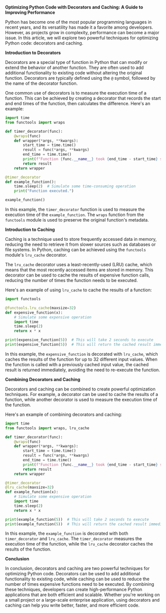 **Optimizing Python Code with Decorators and Caching: A Guide to Improving Performance**

Python has become one of the most popular programming languages in recent years, and its versatility has made it a favorite among developers. However, as projects grow in complexity, performance can become a major issue. In this article, we will explore two powerful techniques for optimizing Python code: decorators and caching.

**Introduction to Decorators**

Decorators are a special type of function in Python that can modify or extend the behavior of another function. They are often used to add additional functionality to existing code without altering the original function. Decorators are typically defined using the `@` symbol, followed by the name of the decorator function.

One common use of decorators is to measure the execution time of a function. This can be achieved by creating a decorator that records the start and end times of the function, then calculates the difference. Here's an example:

```python
import time
from functools import wraps

def timer_decorator(func):
    @wraps(func)
    def wrapper(*args, **kwargs):
        start_time = time.time()
        result = func(*args, **kwargs)
        end_time = time.time()
        print(f"Function {func.__name__} took {end_time - start_time} seconds to execute.")
        return result
    return wrapper

@timer_decorator
def example_function():
    time.sleep(2)  # Simulate some time-consuming operation
    print("Function executed.")

example_function()
```

In this example, the `timer_decorator` function is used to measure the execution time of the `example_function`. The `wraps` function from the `functools` module is used to preserve the original function's metadata.

**Introduction to Caching**

Caching is a technique used to store frequently accessed data in memory, reducing the need to retrieve it from slower sources such as databases or file systems. In Python, caching can be achieved using the `functools` module's `lru_cache` decorator.

The `lru_cache` decorator uses a least-recently-used (LRU) cache, which means that the most recently accessed items are stored in memory. This decorator can be used to cache the results of expensive function calls, reducing the number of times the function needs to be executed.

Here's an example of using `lru_cache` to cache the results of a function:

```python
import functools

@functools.lru_cache(maxsize=32)
def expensive_function(x):
    # Simulate some expensive operation
    import time
    time.sleep(2)
    return x * x

print(expensive_function(5))  # This will take 2 seconds to execute
print(expensive_function(5))  # This will return the cached result immediately
```

In this example, the `expensive_function` is decorated with `lru_cache`, which caches the results of the function for up to 32 different input values. When the function is called with a previously cached input value, the cached result is returned immediately, avoiding the need to re-execute the function.

**Combining Decorators and Caching**

Decorators and caching can be combined to create powerful optimization techniques. For example, a decorator can be used to cache the results of a function, while another decorator is used to measure the execution time of the function.

Here's an example of combining decorators and caching:

```python
import time
from functools import wraps, lru_cache

def timer_decorator(func):
    @wraps(func)
    def wrapper(*args, **kwargs):
        start_time = time.time()
        result = func(*args, **kwargs)
        end_time = time.time()
        print(f"Function {func.__name__} took {end_time - start_time} seconds to execute.")
        return result
    return wrapper

@timer_decorator
@lru_cache(maxsize=32)
def example_function(x):
    # Simulate some expensive operation
    import time
    time.sleep(2)
    return x * x

print(example_function(5))  # This will take 2 seconds to execute
print(example_function(5))  # This will return the cached result immediately
```

In this example, the `example_function` is decorated with both `timer_decorator` and `lru_cache`. The `timer_decorator` measures the execution time of the function, while the `lru_cache` decorator caches the results of the function.

**Conclusion**

In conclusion, decorators and caching are two powerful techniques for optimizing Python code. Decorators can be used to add additional functionality to existing code, while caching can be used to reduce the number of times expensive functions need to be executed. By combining these techniques, developers can create high-performance Python applications that are both efficient and scalable. Whether you're working on a small project or a large-scale enterprise application, using decorators and caching can help you write better, faster, and more efficient code.